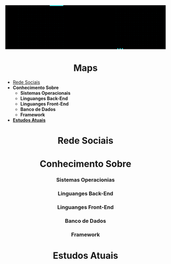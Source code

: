<img  src="Fotos/gif/BemVindo.gif">

<h1 align="center" font> Maps </h1>

* [Rede Sociais](#Rede-Sociais)
* **Conhecimento Sobre**
  * **Sistemas Operacionais**
  * **Linguanges Back-End**
  * **Linguanges Front-End**
  * **Banco de Dados**
  * **Framework**
* **[Estudos Atuais](#Estudos-Atuais)**





<h1 align="center" > Rede Sociais</h1>
<h1 align="center" > Conhecimento Sobre</h1>
  <h3 align="center"> Sistemas Operacionias </h3>
  <h3 align="center"> Linguanges Back-End </h3>
  <h3 align="center"> Linguanges Front-End </h3>
  <h3 align="center"> Banco de Dados </h3>
  <h3 align="center"> Framework </h3>
<h1 align="center" font> Estudos Atuais</h1>
